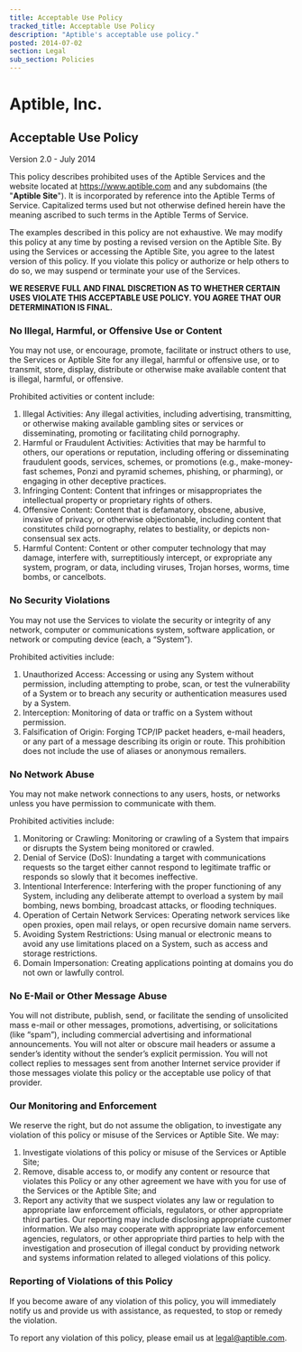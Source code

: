 ```yaml
---
title: Acceptable Use Policy
tracked_title: Acceptable Use Policy
description: "Aptible's acceptable use policy."
posted: 2014-07-02
section: Legal
sub_section: Policies
---
```


Aptible, Inc.
=============
Acceptable Use Policy
---------------------
Version 2.0 - July 2014

This policy describes prohibited uses of the Aptible Services and the website located at https://www.aptible.com and any subdomains (the "**Aptible Site**"). It is incorporated by reference into the Aptible Terms of Service. Capitalized terms used but not otherwise defined herein have the meaning ascribed to such terms in the Aptible Terms of Service.

The examples described in this policy are not exhaustive. We may modify this policy at any time by posting a revised version on the Aptible Site. By using the Services or accessing the Aptible Site, you agree to the latest version of this policy. If you violate this policy or authorize or help others to do so, we may suspend or terminate your use of the Services.

**WE RESERVE FULL AND FINAL DISCRETION AS TO WHETHER CERTAIN USES VIOLATE THIS ACCEPTABLE USE POLICY. YOU AGREE THAT OUR DETERMINATION IS FINAL.**

### No Illegal, Harmful, or Offensive Use or Content
You may not use, or encourage, promote, facilitate or instruct others to use, the Services or Aptible Site for any illegal, harmful or offensive use, or to transmit, store, display, distribute or otherwise make available content that is illegal, harmful, or offensive.

Prohibited activities or content include:

1. Illegal Activities: Any illegal activities, including advertising, transmitting, or otherwise making available gambling sites or services or disseminating, promoting or facilitating child pornography.
2. Harmful or Fraudulent Activities: Activities that may be harmful to others, our operations or reputation, including offering or disseminating fraudulent goods, services, schemes, or promotions (e.g., make-money-fast schemes, Ponzi and pyramid schemes, phishing, or pharming), or engaging in other deceptive practices.
3. Infringing Content: Content that infringes or misappropriates the intellectual property or proprietary rights of others.
4. Offensive Content: Content that is defamatory, obscene, abusive, invasive of privacy, or otherwise objectionable, including content that constitutes child pornography, relates to bestiality, or depicts non-consensual sex acts.
5. Harmful Content: Content or other computer technology that may damage, interfere with, surreptitiously intercept, or expropriate any system, program, or data, including viruses, Trojan horses, worms, time bombs, or cancelbots.

### No Security Violations
You may not use the Services to violate the security or integrity of any network, computer or communications system, software application, or network or computing device (each, a “System”).

Prohibited activities include:

1. Unauthorized Access: Accessing or using any System without permission, including attempting to probe, scan, or test the vulnerability of a System or to breach any security or authentication measures used by a System.
2. Interception: Monitoring of data or traffic on a System without permission.
3. Falsification of Origin: Forging TCP/IP packet headers, e-mail headers, or any part of a message describing its origin or route. This prohibition does not include the use of aliases or anonymous remailers.

### No Network Abuse
You may not make network connections to any users, hosts, or networks unless you have permission to communicate with them.

Prohibited activities include:

1. Monitoring or Crawling: Monitoring or crawling of a System that impairs or disrupts the System being monitored or crawled.
2. Denial of Service (DoS): Inundating a target with communications requests so the target either cannot respond to legitimate traffic or responds so slowly that it becomes ineffective.
3. Intentional Interference: Interfering with the proper functioning of any System, including any deliberate attempt to overload a system by mail bombing, news bombing, broadcast attacks, or flooding techniques.
4. Operation of Certain Network Services: Operating network services like open proxies, open mail relays, or open recursive domain name servers.
5. Avoiding System Restrictions: Using manual or electronic means to avoid any use limitations placed on a System, such as access and storage restrictions.
6. Domain Impersonation: Creating applications pointing at domains you do not own or lawfully control.

### No E-Mail or Other Message Abuse
You will not distribute, publish, send, or facilitate the sending of unsolicited mass e-mail or other messages, promotions, advertising, or solicitations (like “spam”), including commercial advertising and informational announcements. You will not alter or obscure mail headers or assume a sender’s identity without the sender’s explicit permission. You will not collect replies to messages sent from another Internet service provider if those messages violate this policy or the acceptable use policy of that provider.

### Our Monitoring and Enforcement
We reserve the right, but do not assume the obligation, to investigate any violation of this policy or misuse of the Services or Aptible Site. We may:

1. Investigate violations of this policy or misuse of the Services or Aptible Site;  
2. Remove, disable access to, or modify any content or resource that violates this Policy or any other agreement we have with you for use of the Services or the Aptible Site; and  
3. Report any activity that we suspect violates any law or regulation to appropriate law enforcement officials, regulators, or other appropriate third parties. Our reporting may include disclosing appropriate customer information. We also may cooperate with appropriate law enforcement agencies, regulators, or other appropriate third parties to help with the investigation and prosecution of illegal conduct by providing network and systems information related to alleged violations of this policy.

### Reporting of Violations of this Policy
If you become aware of any violation of this policy, you will immediately notify us and provide us with assistance, as requested, to stop or remedy the violation.

To report any violation of this policy, please email us at [legal@aptible.com](mailto:legal@aptible.com).
